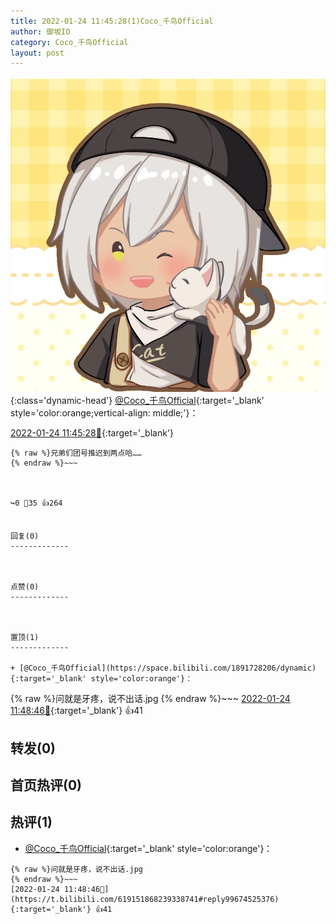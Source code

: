 ```yaml
---
title: 2022-01-24 11:45:28(1)Coco_千鸟Official
author: 御坂IO
category: Coco_千鸟Official
layout: post
---
```


![img](/images/85e485bc0dbd0cde4d15f24d7cffe9704618ad10.jpg){:class='dynamic-head'}
[@Coco_千鸟Official](https://space.bilibili.com/1891728206/dynamic){:target='_blank' style='color:orange;vertical-align: middle;'}：

[2022-01-24 11:45:28🔗](https://t.bilibili.com/619151868239338741){:target='_blank'}

~~~
{% raw %}兄弟们团号推迟到两点哈……
{% endraw %}~~~



↪️0 💬35 👍264


回复(0)
-------------



点赞(0)
-------------



置顶(1)
-------------

+ [@Coco_千鸟Official](https://space.bilibili.com/1891728206/dynamic){:target='_blank' style='color:orange'}：
~~~
{% raw %}问就是牙疼，说不出话.jpg
{% endraw %}~~~
[2022-01-24 11:48:46🔗](https://t.bilibili.com/619151868239338741#reply99674525376){:target='_blank'} 👍41


转发(0)
-------------



首页热评(0)
-------------



热评(1)
-------------

+ [@Coco_千鸟Official](https://space.bilibili.com/1891728206/dynamic){:target='_blank' style='color:orange'}：
~~~
{% raw %}问就是牙疼，说不出话.jpg
{% endraw %}~~~
[2022-01-24 11:48:46🔗](https://t.bilibili.com/619151868239338741#reply99674525376){:target='_blank'} 👍41


